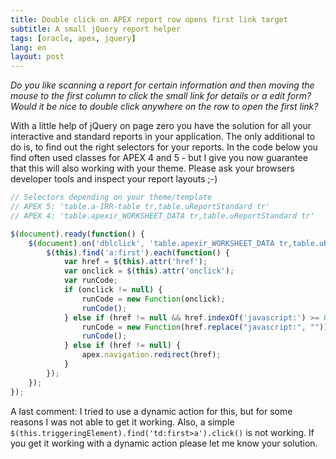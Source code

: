 ```yaml
---
title: Double click on APEX report row opens first link target
subtitle: A small jQuery report helper
tags: [oracle, apex, jquery]
lang: en
layout: post
---
```


_Do you like scanning a report for certain information and then moving the mouse to the first column to click the small link for details or a edit form?
Would it be nice to double click anywhere on the row to open the first link?_

With a little help of jQuery on page zero you have the solution for all your interactive and standard reports in your application. The only additional to do is, to find out the right selectors for your reports. In the code below you find often used classes for APEX 4 and 5 - but I give you now guarantee that this will also working with your theme. Please ask your browsers developer tools and inspect your report layouts ;-)

```javascript
// Selectors depending on your theme/template
// APEX 5: 'table.a-IRR-table tr,table.uReportStandard tr'
// APEX 4: 'table.apexir_WORKSHEET_DATA tr,table.uReportStandard tr'

$(document).ready(function() {
    $(document).on('dblclick', 'table.apexir_WORKSHEET_DATA tr,table.uReportStandard tr', function() {
        $(this).find('a:first').each(function() {
            var href = $(this).attr('href');
            var onclick = $(this).attr('onclick');
            var runCode;
            if (onclick != null) {
                runCode = new Function(onclick);
                runCode();
            } else if (href != null && href.indexOf('javascript:') >= 0) {
                runCode = new Function(href.replace("javascript:", ""));
                runCode();
            } else if (href != null) {
                apex.navigation.redirect(href);
            }
        });
    });
});
```

A last comment: I tried to use a dynamic action for this, but for some reasons I was not able to get it working. Also, a simple `$(this.triggeringElement).find('td:first>a').click()` is not working. If you get it working with a dynamic action please let me know your solution.
